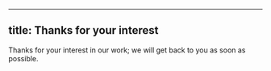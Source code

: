 
---
title: Thanks for your interest
---

Thanks for your interest in our work; we will get back to you as soon as possible.
